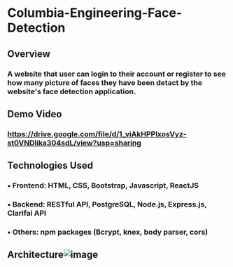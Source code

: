 # Columbia-Engineering-Face-Detection

## Overview ##
### A website that user can login to their account or register to see how many picture of faces they have been detact by the website's face detection application.


## Demo Video ##
### https://drive.google.com/file/d/1_viAkHPPlxosVyz-st0VNDlika304sdL/view?usp=sharing


## Technologies Used ##
### • Frontend: HTML, CSS, Bootstrap, Javascript, ReactJS
### • Backend: RESTful API, PostgreSQL, Node.js, Express.js, Clarifai API
### • Others: npm packages (Bcrypt, knex, body parser, cors)

## Architecture![image](https://user-images.githubusercontent.com/46899307/129155446-9e93a923-b096-4e07-ac2e-e2b43bce56ab.png)
